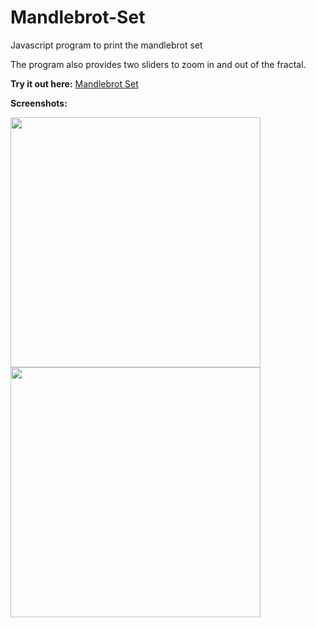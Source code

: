 # Mandlebrot-Set
Javascript program to print the mandlebrot set

The program also provides two sliders to zoom in and out of the fractal.

**Try it out here:** [Mandlebrot Set](https://sanskarjaiswal2001.github.io/Mandlebrot-Set/)

**Screenshots:**

<img height = 400 width = 400 src = "https://user-images.githubusercontent.com/63549695/124808431-91ccf800-df7c-11eb-8edd-779bc71bf286.png"> <img height = 400 width = 400 src = "https://user-images.githubusercontent.com/63549695/124808882-20da1000-df7d-11eb-87c0-193213a90ea2.png">
